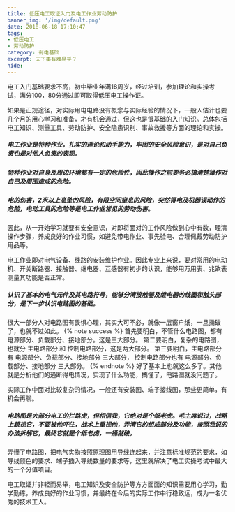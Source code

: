```yaml
---
title: 低压电工取证入门及电工作业劳动防护
banner_img: '/img/default.png'
date: 2018-06-18 17:10:47
tags: 
- 低压电工 
- 劳动防护 
category: 弱电基础
excerpt: 天下事有难易乎？
hide:
---
```


电工入门基础要求不高，初中毕业年满18周岁，经过培训，参加理论和实操考试，满分100，80分通过即可取得低压电工操作证。

如果是正规途径，对实际用电电路没有概念与实际经验的情况下，一般人估计也要几个月的用心学习和准备，才有机会通过，但这也是很基础的入门知识。总体包括电工知识、测量工具、劳动防护、安全隐患识别、事故救援等方面的理论和实操。

##### 电工作业是特种作业，扎实的理论和动手能力，牢固的安全风险意识，是对自己负责也是对他人负责的表现。

##### 特种作业对自身及周边环境都有一定的危险性，因此操作之前要务必搞清楚操作对自己及周围造成的危险。

##### 电的伤害，2米以上高坠的风险，有限空间窒息的风险，突然得电及机器误动作的危险，电动工具的危险等是电工作业常见的劳动伤害。

因此，从一开始学习就要有安全意识，对即将面对的工作风险做到心中有数，理清操作步骤，养成良好的作业习惯，如避免带电作业、事先验电、合理佩戴劳动防护用品等。

电工作业即对电气设备、线路的安装维护作业。因此专业上来说，要对常用的电动机、开关断路器、接触器、继电器、互感器有初步的认识，能够用万用表、兆欧表测量其功能是否正常。

##### 认识了基本的电气元件及其电路符号，能够分清接触器及继电器的线圈和触头部分，是下一步认识电路图的基础。

很大一部分人对电路图有畏惧心理，其实大可不必，就像一层窗户纸，一旦捅破了，也就不过如此。
{% note success %}
首先要明白，不管什么电路图，都有 电源部分、负载部分、接地部分。这是三大部分。
第二要明白，复杂的电路图，也就分 主电路部分 和 控制电路部分，这是两大部分。
第三要明白，主电路部分有 电源部分、负载部分、接地部分 三大部分，
            控制电路部分也有 电源部分、负载部分、接地部分 三大部分。
{% endnote %}
好了基本上也就这么多了。其他就是分析他们的通断得电情况，实现了什么功能，搞懂了，电路图就没问题了。

实际工作中面对比较复杂的情况，一般还有安装图、端子接线图，那些更简单，有机会再聊。

##### 电路图是大部分电工的拦路虎，但相信我，它绝对是个纸老虎。毛主席说过，战略上藐视它，不要被他吓住，战术上重视他，弄清它的组成部分及功能，按照我说的办法拆解它，最终它就是个纸老虎，一捅就破。
弄懂了电路图，把电气实物按照原理图用导线连起来，并注意标准规范的要求，如导线颜色的要求、端子插入导线数量的要求等，这里就解决了电工实操考试中最大的一个分值项目。

电工取证并非轻而易举，电工知识及安全防护等方方面面的知识需要用心学习，勤学勤练，养成良好的作业习惯，并最终在今后的实际工作中行稳致远，成为一名优秀的技术工人。
